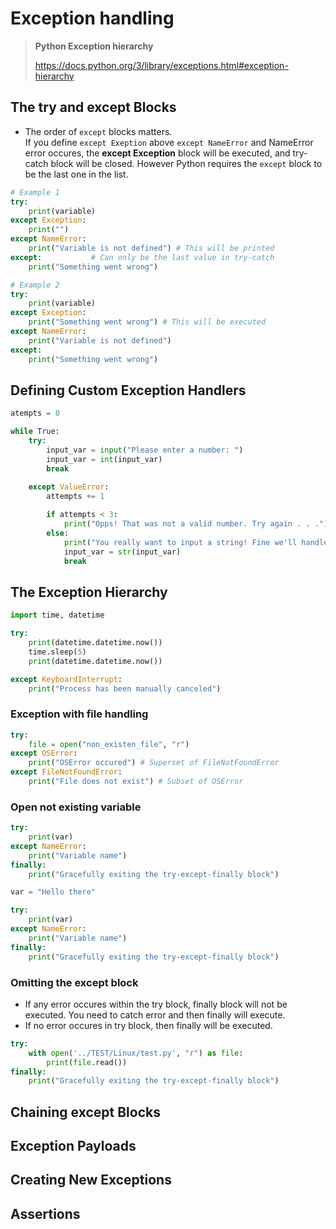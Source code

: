 # Exception handling

> **Python Exception hierarchy**
> 
> https://docs.python.org/3/library/exceptions.html#exception-hierarchy

## The try and except Blocks
- The order of `except` blocks matters. <br>If you define `except Exeption` above `except NameError` and NameError error occures, the **except Exception** block will be executed, and try-catch block will be closed. However Python requires the `except` block to be the last one in the list.  

```python
# Example 1
try:
    print(variable)
except Exception:
    print("")
except NameError:
    print("Variable is not defined") # This will be printed
except:           # Can only be the last value in try-catch
    print("Something went wrong") 

# Example 2
try:
    print(variable)
except Exception:
    print("Something went wrong") # This will be executed
except NameError:
    print("Variable is not defined")
except:
    print("Something went wrong")
```


## Defining Custom Exception Handlers

```python
atempts = 0

while True:
    try:
        input_var = input("Please enter a number: ")
        input_var = int(input_var)
        break
    
    except ValueError:
        attempts += 1

        if attempts < 3:
            print("Opps! That was not a valid number. Try again . . .")
        else:
            print("You really want to input a string! Fine we'll handle it")
            input_var = str(input_var)
            break
```

## The Exception Hierarchy

```python
import time, datetime

try:
    print(datetime.datetime.now())
    time.sleep(5)
    print(datetime.datetime.now())

except KeyboardInterrupt:
    print("Process has been manually canceled")

```
### Exception with file handling

```python
try:
    file = open("non_existen_file", "r")
except OSError:
    print("OSError occured") # Superset of FileNotFoundError
except FileNotFoundError:
    print("File does not exist") # Subset of OSError

```

### Open not existing variable
```python
try:
    print(var)
except NameError:
    print("Variable name")
finally:
    print("Gracefully exiting the try-except-finally block")

var = "Hello there"

try:
    print(var)
except NameError:
    print("Variable name")
finally:
    print("Gracefully exiting the try-except-finally block")
```

### Omitting the except block
- If any error occures within the try block, finally block will not be executed. You need to catch error and then finally will execute.
- If no error occures in try block, then finally will be executed. 

```python
try:
    with open('../TEST/Linux/test.py', "r") as file:
        print(file.read())
finally:
    print("Gracefully exiting the try-except-finally block")
```

## Chaining except Blocks




## Exception Payloads




## Creating New Exceptions




## Assertions




## 






